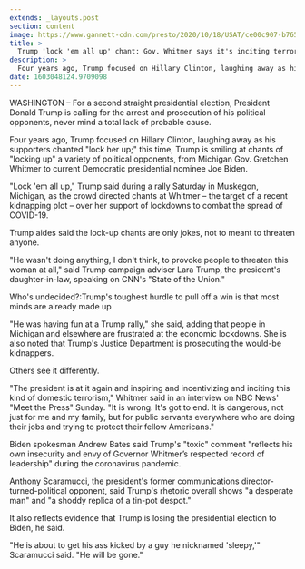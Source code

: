 ```yaml
--- 
extends: _layouts.post 
section: content 
image: https://www.gannett-cdn.com/presto/2020/10/18/USAT/ce00c907-b765-4a5d-a1e3-7e14b33baa8c-GTY_1229134581.jpg?crop=2218,1248,x346,y414&width=2218&height=1248&format=pjpg&auto=webp 
title: > 
  Trump 'lock 'em all up' chant: Gov. Whitmer says it's inciting terrorism. Lara Trump says it's just rally 'fun.' 
description: > 
  Four years ago, Trump focused on Hillary Clinton, laughing away as his supporters chanted "lock her up;" this time, Trump is smiling at chants of "locking up" a variety of political opponents, from Michigan Gov.Gretchen Whitmer to current Democratic presidential nominee Joe Biden."Lock 'em all up," Trump said during a rally Saturday in Muskegon, Michigan, as the crowd directed chants at Whitmer – the target of a recent kidnapping plot – over her support of lockdowns to combat the spread of COVID-19.Trump aides said the lock-up chants are only jokes, not to meant to threaten anyone.It also reflects evidence that Trump is losing the presidential election to Biden, he said. 
date: 1603048124.9709098 
--- 
```

WASHINGTON – For a second straight presidential election, President Donald Trump is calling for the arrest and prosecution of his political opponents, never mind a total lack of probable cause.

Four years ago, Trump focused on Hillary Clinton, laughing away as his supporters chanted "lock her up;" this time, Trump is smiling at chants of "locking up" a variety of political opponents, from Michigan Gov. Gretchen Whitmer to current Democratic presidential nominee Joe Biden.

"Lock 'em all up," Trump said during a rally Saturday in Muskegon, Michigan, as the crowd directed chants at Whitmer – the target of a recent kidnapping plot – over her support of lockdowns to combat the spread of COVID-19.

Trump aides said the lock-up chants are only jokes, not to meant to threaten anyone.

"He wasn't doing anything, I don't think, to provoke people to threaten this woman at all," said Trump campaign adviser Lara Trump, the president's daughter-in-law, speaking on CNN's "State of the Union."

Who's undecided?:Trump's toughest hurdle to pull off a win is that most minds are already made up

"He was having fun at a Trump rally," she said, adding that people in Michigan and elsewhere are frustrated at the economic lockdowns. She is also noted that Trump's Justice Department is prosecuting the would-be kidnappers.

Others see it differently.

"The president is at it again and inspiring and incentivizing and inciting this kind of domestic terrorism," Whitmer said in an interview on NBC News' "Meet the Press" Sunday. "It is wrong. It's got to end. It is dangerous, not just for me and my family, but for public servants everywhere who are doing their jobs and trying to protect their fellow Americans."

Biden spokesman Andrew Bates said Trump's "toxic" comment "reflects his own insecurity and envy of Governor Whitmer’s respected record of leadership" during the coronavirus pandemic.

Anthony Scaramucci, the president's former communications director-turned-political opponent, said Trump's rhetoric overall shows "a desperate man" and "a shoddy replica of a tin-pot despot."

It also reflects evidence that Trump is losing the presidential election to Biden, he said.

"He is about to get his ass kicked by a guy he nicknamed 'sleepy,'" Scaramucci said. "He will be gone."